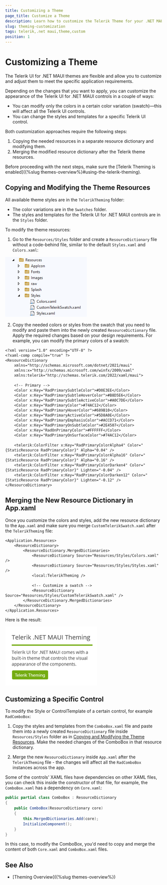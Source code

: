 ```yaml
---
title: Customizing a Theme
page_title: Customize a Theme
description: Learn how to customize the Telerik Theme for your .NET MAUI application and alter the default appearance of the UI for .NET MAUI components.
slug: theming-customization
tags: telerik,.net maui,theme,custom
position: 1
---
```


# Customizing a Theme

The Telerik UI for .NET MAUI themes are flexible and allow you to customize and adjust them to meet the specific application requirements.

Depending on the changes that you want to apply, you can customize the appearance of the Telerik UI for .NET MAUI controls in a couple of ways:
* You can modify only the colors in a certain color variation (swatch)&mdash;this will affect all the Telerik UI controls.
* You can change the styles and templates for a specific Telerik UI control.

Both customization approaches require the following steps:

1. Copying the needed resources in a separate resource dictionary and modifying them.
2. Merging the modified resource dictionary after the Telerik theme resources.

Before proceeding with the next steps, make sure the [Telerik Theming is enabled]({%slug themes-overview%}#using-the-telerik-theming).

## Copying and Modifying the Theme Resources

All available theme styles are in the `TelerikTheming` folder:
* The color variations are in the `Swatches` folder.
* The styles and templates for the Telerik UI for .NET MAUI controls are in the `Styles` folder.

To modify the theme resources:

1. Go to the `Resources/Styles` folder and create a `ResourceDictionary` file without a code-behind file, similar to the default `Styles.xaml` and `Colors.xaml`:

![Telerik .NET MAUI Theming Custom Colors](images/theming-custom-swatch.png)

2. Copy the needed colors or styles from the swatch that you need to modify and paste them into the newly created `ResourceDictionary` file. Apply the required changes based on your design requirements. For example, you can modify the primary colors of a swatch:

```XAML
<?xml version="1.0" encoding="UTF-8" ?>
<?xaml-comp compile="true" ?>
<ResourceDictionary 
    xmlns="http://schemas.microsoft.com/dotnet/2021/maui"
    xmlns:x="http://schemas.microsoft.com/winfx/2009/xaml"
    xmlns:telerik="http://schemas.telerik.com/2022/xaml/maui">

    <!-- Primary -->
    <Color x:Key="RadPrimarySubtleColor">#D0E3EE</Color>
    <Color x:Key="RadPrimarySubtleHoverColor">#B8D5E6</Color>
    <Color x:Key="RadPrimarySubtleActiveColor">#A0C7DE</Color>
    <Color x:Key="RadPrimaryColor">#74AC12</Color>
    <Color x:Key="RadPrimaryHoverColor">#689B10</Color>
    <Color x:Key="RadPrimaryActiveColor">#5D8A0E</Color>
    <Color x:Key="RadPrimaryEmphasisColor">#ACCD71</Color>
    <Color x:Key="RadPrimaryOnSubtleColor">#2E4507</Color>
    <Color x:Key="RadOnPrimaryColor">#FFFFFF</Color>
    <Color x:Key="RadPrimaryOnSurfaceColor">#74AC12</Color>

    <telerik:ColorFilter x:Key="RadPrimaryColorAlpha4" Color="{StaticResource RadPrimaryColor}" Alpha="0.04" />
    <telerik:ColorFilter x:Key="RadPrimaryColorAlpha16" Color="{StaticResource RadPrimaryColor}" Alpha="0.16" />
    <telerik:ColorFilter x:Key="RadPrimaryColorDarken4" Color="{StaticResource RadPrimaryColor}" Lighten="-0.04" />
    <telerik:ColorFilter x:Key="RadPrimaryColorDarken12" Color="{StaticResource RadPrimaryColor}" Lighten="-0.12" />
</ResourceDictionary>
```

## Merging the New Resource Dictionary in App.xaml

Once you customize the colors and styles, add the new resource dictionary to the `App.xaml` and make sure you merge `CustomTelerikSwatch.xaml` аfter the `TelerikTheming` file:

```XAML
<Application.Resources>
    <ResourceDictionary>
        <ResourceDictionary.MergedDictionaries>
            <ResourceDictionary Source="Resources/Styles/Colors.xaml" />
            <ResourceDictionary Source="Resources/Styles/Styles.xaml" />
            <local:TelerikTheming />

            <!-- Customize a swatch -->
            <ResourceDictionary Source="Resources/Styles/CustomTelerikSwatch.xaml" />
        </ResourceDictionary.MergedDictionaries>
    </ResourceDictionary>
</Application.Resources>
```

Here is the result:

![Telerik .NET MAUI Theming Custom Colors](images/telerik-theming-customized.png)

## Customizing a Specific Control

To modify the Style or ControlTemplate of a certain control, for example `RadComboBox`:

1. Copy the styles and templates from the `ComboBox.xaml` file and paste them into a newly created `ResourceDictionary` file inside `Resources/Styles` folder as in [Copying and Modifying the Theme Resources](#copying-and-modifying-the-theme-resources). Make the needed changes of the ComboBox in that resource dictionary.

1. Merge the new `ResourceDictionary` inside `App.xaml` after the `TelerikTheming` file - the changes will affect all the `RadComboBox` instances across the app.

Some of the controls' XAML files have dependencies on other XAML files, you can check this inside the constructor of that file, for example, the `ComboBox.xaml` has a dependency on `Core.xaml`:

```C#
public partial class ComboBox : ResourceDictionary
{
	public ComboBox(ResourceDictionary core)
	{
		this.MergedDictionaries.Add(core);
		InitializeComponent();
	}
}
```

In this case, to modify the ComboBox, you'd need to copy and merge the content of both `Core.xaml` and `ComboBox.xaml` files.

## See Also

- [Theming Overview]({%slug themes-overview%})
